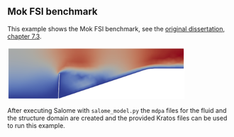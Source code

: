 ## Mok FSI benchmark

This example shows the Mok FSI benchmark, see the [original dissertation, chapter 7.3](https://elib.uni-stuttgart.de/bitstream/11682/164/3/kap07.pdf).

<img src="media/flow_field.png" width="400">

After executing Salome with `salome_model.py` the `mdpa` files for the fluid and the structure domain are created and the provided Kratos files can be used to run this example.
